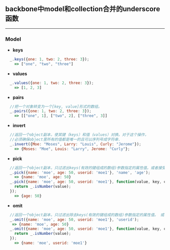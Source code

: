 ## backbone中model和collection合并的underscore函数
------------------------------------------------
### Model
* **keys**
```javascript
  _.keys({one: 1, two: 2, three: 3});
    => ["one", "two", "three"]
```
* **values**
```javascript
  _.values({one: 1, two: 2, three: 3});
    => [1, 2, 3]
```
* **pairs**
```javascript
  //把一个对象转变为一个[key, value]形式的数组。
  _.pairs({one: 1, two: 2, three: 3});
    => [["one", 1], ["two", 2], ["three", 3]]
```
* **invert**
```javascript
  //返回一个object副本，使其键（keys）和值（values）对换。对于这个操作，
  //必须确保object里所有的值都是唯一的且可以序列号成字符串.
  _.invert({Moe: "Moses", Larry: "Louis", Curly: "Jerome"});
    => {Moses: "Moe", Louis: "Larry", Jerome: "Curly"};
```
* **pick**
```javascript
  //返回一个object副本，只过滤出keys(有效的键组成的数组)参数指定的属性值。或者接受一个判断函数，指定挑选哪个key。
  _.pick({name: 'moe', age: 50, userid: 'moe1'}, 'name', 'age');
    => {name: 'moe', age: 50}
  _.pick({name: 'moe', age: 50, userid: 'moe1'}, function(value, key, object) {
    return _.isNumber(value);
  });
    => {age: 50}  
```
* **omit**
```javascript
  //返回一个object副本，只过滤出除去keys(有效的键组成的数组)参数指定的属性值。 或者接受一个判断函数，指定忽略哪个key。
  _.omit({name: 'moe', age: 50, userid: 'moe1'}, 'userid');
   => {name: 'moe', age: 50}
  _.omit({name: 'moe', age: 50, userid: 'moe1'}, function(value, key, object) {
    return _.isNumber(value);
  });
    => {name: 'moe', userid: 'moe1'}
```
